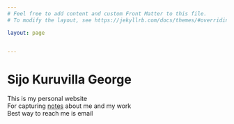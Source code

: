 ```yaml
---
# Feel free to add content and custom Front Matter to this file.
# To modify the layout, see https://jekyllrb.com/docs/themes/#overriding-theme-defaults

layout: page


---
```


# Sijo Kuruvilla George

This is my personal website <br>
For capturing [notes](https://www.sijokuruvilla.in/notes) about me and my work <br>
Best way to reach me is email<br>


<!--

Connect
And now looking at replacing this with a bot implementation <br>

To have yourself added to my contact book - Link 

-->